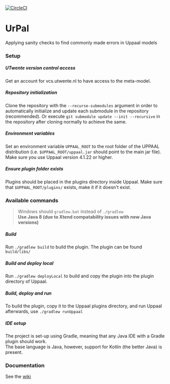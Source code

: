 [![CircleCI](https://circleci.com/gh/ramononis/UrPal.svg?style=svg)](https://circleci.com/gh/ramononis/UrPal)
# UrPal
Applying sanity checks to find commonly made errors in Uppaal models
### Setup
##### UTwente version control access
Get an account for vcs.utwente.nl to have access to the meta-model.
##### Repository initialization
Clone the repository with the ```--recurse-submodules``` argument in order to automatically initialize and update each submodule in the repository (recommended).
Or execute ```git submodule update --init --recursive``` in the repository after cloning normally to achieve the same.
##### Environment variables
Set an environment variable ```UPPAAL_ROOT``` to the root folder of the UPPAAL distribution (i.e. ```$UPPAAL_ROOT/uppaal.jar``` should point to the main jar file). Make sure you use Uppaal version 4.1.22 or higher.
##### Ensure plugin folder exists
Plugins should be placed in the plugins directory inside Uppaal. Make sure that ```$UPPAAL_ROOT/plugins/``` exists, make it if it doesn't exist.

### Available commands
> Windows should ```gradlew.bat``` instead of ```./gradlew```  
> **Use Java 8 (due to Xtend compatability issues with new Java versions)**
##### Build
Run ```./gradlew build``` to build the plugin. The plugin can be found ```build/libs/```
##### Build and deploy local
Run ```./gradlew deployLocal``` to build and copy the plugin into the plugin directory of Uppaal.
##### Build, deploy and run
To build the plugin, copy it to the Uppaal plugins directory, and run Uppaal afterwards, use ```./gradlew runUppaal```

##### IDE setup
The project is set-up using Gradle, meaning that any Java IDE with a Gradle plugin should work.  
The base language is Java, however, support for Kotlin (the better Java) is present.

### Documentation
See the [wiki](https://github.com/ramononis/UrPal/wiki)
